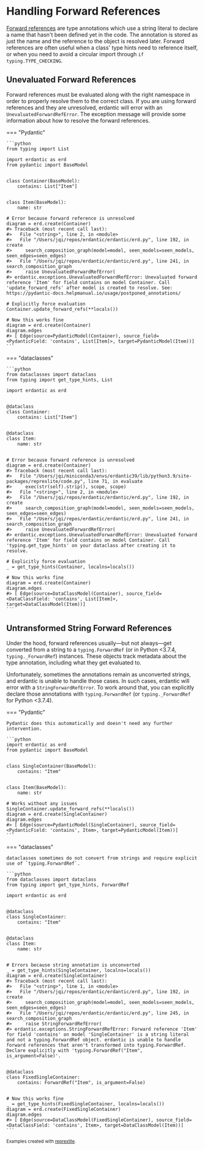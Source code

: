 # Handling Forward References

[Forward references](https://www.python.org/dev/peps/pep-0484/#forward-references) are type annotations which use a string literal to declare a name that hasn't been defined yet in the code. The annotation is stored as just the name and the reference to the object is resolved later. Forward references are often useful when a class' type hints need to reference itself, or when you need to avoid a circular import through `if typing.TYPE_CHECKING`.

## Unevaluated Forward References

Forward references must be evaluated along with the right namespace in order to properly resolve them to the correct class. If you are using forward references and they are unresolved, erdantic will error with an `UnevaluatedForwardRefError`. The exception message will provide some information about how to resolve the forward references.

=== "Pydantic"

    ```python
    from typing import List

    import erdantic as erd
    from pydantic import BaseModel


    class Container(BaseModel):
        contains: List["Item"]


    class Item(BaseModel):
        name: str

    # Error because forward reference is unresolved
    diagram = erd.create(Container)
    #> Traceback (most recent call last):
    #>   File "<string>", line 2, in <module>
    #>   File "/Users/jqi/repos/erdantic/erdantic/erd.py", line 192, in create
    #>     search_composition_graph(model=model, seen_models=seen_models, seen_edges=seen_edges)
    #>   File "/Users/jqi/repos/erdantic/erdantic/erd.py", line 241, in search_composition_graph
    #>     raise UnevaluatedForwardRefError(
    #> erdantic.exceptions.UnevaluatedForwardRefError: Unevaluated forward reference 'Item' for field contains on model Container. Call 'update_forward_refs' after model is created to resolve. See: https://pydantic-docs.helpmanual.io/usage/postponed_annotations/

    # Explicitly force evaluation
    Container.update_forward_refs(**locals())

    # Now this works fine
    diagram = erd.create(Container)
    diagram.edges
    #> [ Edge(source=PydanticModel(Container), source_field=<PydanticField: 'contains', List[Item]>, target=PydanticModel(Item))]
    ```

=== "dataclasses"

    ```python
    from dataclasses import dataclass
    from typing import get_type_hints, List

    import erdantic as erd


    @dataclass
    class Container:
        contains: List["Item"]


    @dataclass
    class Item:
        name: str


    # Error because forward reference is unresolved
    diagram = erd.create(Container)
    #> Traceback (most recent call last):
    #>   File "/Users/jqi/miniconda3/envs/erdantic39/lib/python3.9/site-packages/reprexlite/code.py", line 71, in evaluate
    #>     exec(str(self).strip(), scope, scope)
    #>   File "<string>", line 2, in <module>
    #>   File "/Users/jqi/repos/erdantic/erdantic/erd.py", line 192, in create
    #>     search_composition_graph(model=model, seen_models=seen_models, seen_edges=seen_edges)
    #>   File "/Users/jqi/repos/erdantic/erdantic/erd.py", line 241, in search_composition_graph
    #>     raise UnevaluatedForwardRefError(
    #> erdantic.exceptions.UnevaluatedForwardRefError: Unevaluated forward reference 'Item' for field contains on model Container. Call 'typing.get_type_hints' on your dataclass after creating it to resolve.

    # Explicitly force evaluation
    _ = get_type_hints(Container, localns=locals())

    # Now this works fine
    diagram = erd.create(Container)
    diagram.edges
    #> [ Edge(source=DataClassModel(Container), source_field=<DataClassField: 'contains', List[Item]>, target=DataClassModel(Item))]
    ```


## Untransformed String Forward References

Under the hood, forward references usually—but not always—get converted from a string to a `typing.ForwardRef` (or in Python <3.7.4, `typing._ForwardRef`) instances. These objects track metadata about the type annotation, including what they get evaluated to.

Unfortunately, sometimes the annotations remain as unconverted strings, and erdantic is unable to handle those cases. In such cases, erdantic will error with a `StringForwardRefError`. To work around that, you can explicitly declare those annotations with `typing.ForwardRef` (or `typing._ForwardRef` for Python <3.7.4).

=== "Pydantic"

    Pydantic does this automatically and doesn't need any further intervention.

    ```python
    import erdantic as erd
    from pydantic import BaseModel


    class SingleContainer(BaseModel):
        contains: "Item"


    class Item(BaseModel):
        name: str

    # Works without any issues
    SingleContainer.update_forward_refs(**locals())
    diagram = erd.create(SingleContainer)
    diagram.edges
    #> [ Edge(source=PydanticModel(SingleContainer), source_field=<PydanticField: 'contains', Item>, target=PydanticModel(Item))]
    ```

=== "dataclasses"

    dataclasses sometimes do not convert from strings and require explicit use of `typing.ForwardRef`.

    ```python
    from dataclasses import dataclass
    from typing import get_type_hints, ForwardRef

    import erdantic as erd


    @dataclass
    class SingleContainer:
        contains: "Item"


    @dataclass
    class Item:
        name: str


    # Errors because string annotation is unconverted
    _ = get_type_hints(SingleContainer, localns=locals())
    diagram = erd.create(SingleContainer)
    #> Traceback (most recent call last):
    #>   File "<string>", line 1, in <module>
    #>   File "/Users/jqi/repos/erdantic/erdantic/erd.py", line 192, in create
    #>     search_composition_graph(model=model, seen_models=seen_models, seen_edges=seen_edges)
    #>   File "/Users/jqi/repos/erdantic/erdantic/erd.py", line 245, in search_composition_graph
    #>     raise StringForwardRefError(
    #> erdantic.exceptions.StringForwardRefError: Forward reference 'Item' for field 'contains' on model 'SingleContainer' is a string literal and not a typing.ForwardRef object. erdantic is unable to handle forward references that aren't transformed into typing.ForwardRef. Declare explicitly with 'typing.ForwardRef("Item", is_argument=False)'.


    @dataclass
    class FixedSingleContainer:
        contains: ForwardRef("Item", is_argument=False)


    # Now this works fine
    _ = get_type_hints(FixedSingleContainer, localns=locals())
    diagram = erd.create(FixedSingleContainer)
    diagram.edges
    #> [ Edge(source=DataClassModel(FixedSingleContainer), source_field=<DataClassField: 'contains', Item>, target=DataClassModel(Item))]
    ```

<sup>Examples created with [reprexlite](https://github.com/jayqi/reprexlite).</sup>
